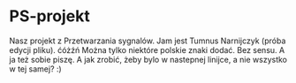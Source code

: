 ﻿# PS-projekt
Nasz projekt z Przetwarzania sygnalów.
Jam jest Tumnus Narnijczyk (próba edycji pliku).
ćóżźń
Można tylko niektóre polskie znaki dodać. Bez sensu.
A ja też sobie piszę.
A jak zrobić, żeby bylo w nastepnej linijce, a nie wszystko w tej samej?
:)
